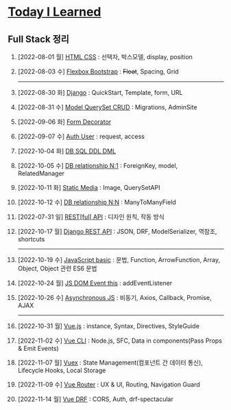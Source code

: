 # [Today I Learned](/../..)

## Full Stack 정리

1. [2022-08-01 월] [HTML CSS](./0801_HTML_CSS.md) : 선택자, 박스모델, display, position

2. [2022-08-03 수] [Flexbox Bootstrap](./0803_Flexbox_Bootstrap.md) : ~~Float~~, Spacing, Grid

   ---

3. [2022-08-30 화] [Django](./0830_Django_Template_VariableRouting.md) : QuickStart, Template, form, URL

4. [2022-08-31 수] [Model QuerySet CRUD](./0831_Django_Model_QuerySet_CRUD.md) : Migrations, AdminSite

5. [2022-09-06 화] [Form Decorator](./0906_Django_Form_ModelForm.md)

6. [2022-09-07 수] [Auth User](./0907_Django_Auth.md) : request, access

7. [2022-10-04 화] [DB SQL DDL DML](./1004_DB_SQL.md)

8. [2022-10-05 수] [DB relationship N:1](./1005_DB_relationship_N_1.md) : ForeignKey, model, RelatedManager

9. [2022-10-11 화] [Static Media](./1011_Django_Static_Media.md) : Image, QuerySetAPI

10. [2022-10-12 수] [DB relationship N:N](./1012_DB_relationship_N_N.md) : ManyToManyField

11. [2022-07-31 일] [REST[ful] API](https://github.com/kimsixsue/CS-Study/blob/master/kimsixsue/RESTful_API.md) : 디자인 원칙, 작동 방식

12. [2022-10-17 월] [Django REST API](./1017_Django_REST_API.md) : JSON, DRF, ModelSerializer, 역참조, shortcuts

    ---

13. [2022-10-19 수] [JavaScript basic](./1019_JavaScript_basic.md) : 문법, Function, ArrowFunction, Array, Object, Object 관련 ES6 문법

14. [2022-10-24 월] [JS DOM Event this](./1024_JS_DOM_Event_this.md) : addEventListener

15. [2022-10-26 수] [Asynchronous JS](./1026_Asynchronous_JS.md) : 비동기, Axios, Callback, Promise, AJAX

    ---

16. [2022-10-31 월] [Vue.js](./1031_Vue.js.md) : instance, Syntax, Directives, StyleGuide

17. [2022-11-02 수] [Vue CLI](./1102_Vue_CLI.md) : Node.js, SFC, Data in components(Pass Props & Emit Events)

18. [2022-11-07 월] [Vuex](./1107_Vuex.md) : State Management(컴포넌트 간 데이터 통신), Lifecycle Hooks, Local Storage

19. [2022-11-09 수] [Vue Router](./1109_Vue_Router.md) : UX & UI, Routing, Navigation Guard

20. [2022-11-14 월] [Vue DRF](./1114_Vue_DRF.md) : CORS, Auth, drf-spectacular